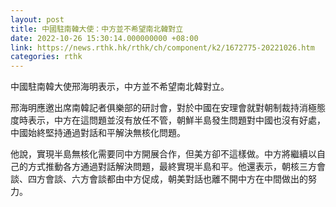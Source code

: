 ```yaml
---
layout: post
title: 中國駐南韓大使：中方並不希望南北韓對立
date: 2022-10-26 15:30:14.000000000 +08:00
link: https://news.rthk.hk/rthk/ch/component/k2/1672775-20221026.htm
categories: rthk
---
```


中國駐南韓大使邢海明表示，中方並不希望南北韓對立。

邢海明應邀出席南韓記者俱樂部的研討會，對於中國在安理會就對朝制裁持消極態度時表示，中方在這問題並沒有放任不管，朝鮮半島發生問題對中國也沒有好處，中國始終堅持通過對話和平解決無核化問題。

他說，實現半島無核化需要同中方開展合作，但美方卻不這樣做。中方將繼續以自己的方式推動各方通過對話解決問題，最終實現半島和平。他還表示，朝核三方會談、四方會談、六方會談都由中方促成，朝美對話也離不開中方在中間做出的努力。
